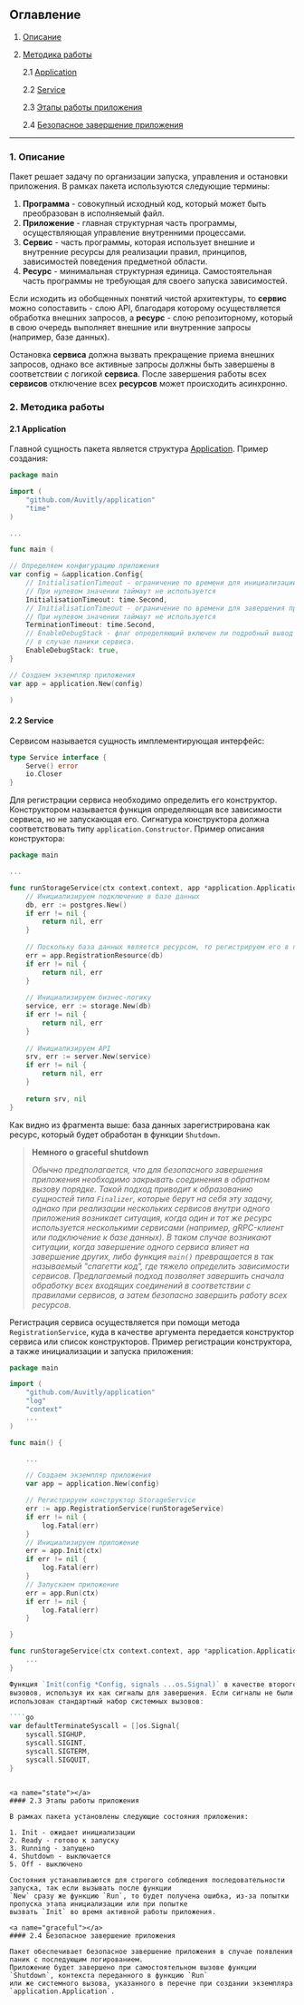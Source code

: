 ## Оглавление
1. [Описание](#desc)
2. [Методика работы](#work)

    2.1 [Application](#application)
    
    2.2 [Service](#service)

    2.3 [Этапы работы приложения](#state)

    2.4 [Безопасное завершение приложения](#graceful)
---

<a name="desc"></a>
### 1. Описание

Пакет решает задачу по организации запуска, управления и остановки приложения.
В рамках пакета используются следующие термины:

1. **Программа** - совокупный исходный код, который может быть преобразован в исполняемый файл.
2. **Приложение** - главная структурная часть программы, осуществляющая управление внутренними процессами.
3. **Сервис** - часть программы, которая использует внешние и внутренние ресурсы для реализации правил, 
принципов, зависимостей поведения предметной области.
4. **Ресурс** - минимальная структурная единица. Самостоятельная часть программы не требующая для своего 
запуска зависимостей.

Если исходить из обобщенных понятий чистой архитектуры, то **сервис** можно сопоставить - слою API, благодаря которому 
осуществляется обработка внешних запросов, а **ресурс** - слою репозиторному, который в свою очередь выполняет внешние 
или внутренние запросы (например, базе данных). 

Остановка **сервиса** должна вызвать прекращение приема внешних запросов, однако все активные запросы должны быть 
завершены в соответствии с логикой **сервиса**. После завершения работы всех **сервисов** отключение всех **ресурсов** 
может происходить асинхронно. 

<a name="work"></a>
### 2. Методика работы

<a name="application"></a>
#### 2.1 Application

Главной сущность пакета является структура [Application](https://github.com/Auvitly/application/blob/e13a0dbd066e946908eaabb410cc1b00a9e57931/application.go#L15).
Пример создания:

````go
package main

import (
	"github.com/Auvitly/application"
	"time"
)

...

func main (

// Определяем конфигурацию приложения
var config = &application.Config{
	// InitialisationTimeout - ограничение по времени для инициализации.
	// При нулевом значении таймаут не используется
	InitialisationTimeout: time.Second,
	// InitialisationTimeout - ограничение по времени для завершения приложения.
	// При нулевом значении таймаут не используется
	TerminationTimeout: time.Second,
	// EnableDebugStack - флаг определяющий включен ли подробный вывод ошибки 
	// в случае паники сервиса.
	EnableDebugStack: true,
}

// Создаем экземпляр приложения
var app = application.New(config)

)
````

<a name="service"></a>
#### 2.2 Service

Сервисом называется сущность имплементирующая интерфейс:

````go
type Service interface {
	Serve() error
	io.Closer
}
````

Для регистрации сервиса необходимо определить его конструктор. Конструктором называется
функция определяющая все зависимости сервиса, но не запускающая его. Сигнатура конструктора
должна соответствовать типу `application.Constructor`. Пример описания конструктора:

````go
package main

...

func runStorageService(ctx context.context, app *application.Application) (application.Service, error) {
	// Инициализируем подключение в базе данных
	db, err := postgres.New()
	if err != nil {
		return nil, err
	}
	
	// Поскольку база данных является ресурсом, то регистрируем его в приложении
	err = app.RegistrationResource(db)
	if err != nil {
		return nil, err
	}
	
	// Инициализируем бизнес-логику
	service, err := storage.New(db)
	if err != nil {
		return nil, err
	}
	
	// Инициализируем API
	srv, err := server.New(service)
	if err != nil {
		return nil, err
	}
	
	return srv, nil
}
````

Как видно из фрагмента выше: база данных зарегистрирована как ресурс, который будет обработан в функции `Shutdown`. 

>**Немного о graceful shutdown**
>
>_Обычно предполагается, что для безопасного завершения приложения необходимо закрывать соединения в обратном вызову
порядке. Такой подход приводит к образованию сущностей типа `Finalizer`, которые берут на себя эту задачу, однако
при реализации нескольких сервисов внутри одного приложения возникает ситуация, когда один и тот же ресурс используется
несколькими сервисами (например, gRPC-клиент или подключение к базе данных). В таком случае возникают ситуации, 
когда завершение одного сервиса влияет на завершение других, либо функция `main()` превращается в так называемый 
"спагетти код", где тяжело определить зависимости сервисов. Предлагаемый подход позволяет завершить сначала обработку всех входящих
соединений в соответствии с правилами сервисов, а затем безопасно завершить работу всех ресурсов._

Регистрация сервиса осуществляется при помощи метода `RegistrationService`, куда в качестве аргумента передается 
конструктор сервиса или список конструкторов. Пример регистрации конструктора, а также инициализации 
и запуска приложения:

````go
package main

import (
    "github.com/Auvitly/application"
    "log"
    "context"
    ...
)

func main() {

	...

	// Создаем экземпляр приложения
	var app = application.New(config)

	// Регистрируем конструктор StorageService
	err := app.RegistrationService(runStorageService)
	if err != nil {
		log.Fatal(err)
	}
	// Инициализируем приложение
	err = app.Init(ctx)
	if err != nil {
		log.Fatal(err)
    }
	// Запускаем приложение
	err = app.Run(ctx)
	if err != nil {
		log.Fatal(err)
	}

}

func runStorageService(ctx context.context, app *application.Application) (application.Service, error) {
	...
}

Функция `Init(config *Config, signals ...os.Signal)` в качестве второго аргумента опционально принимает перечисление системных
вызовов, используя их как сигналы для завершения. Если сигналы не были переданы, то в качестве сигналов будет
использован стандартный набор системных вызовов:

````go
var defaultTerminateSyscall = []os.Signal{
	syscall.SIGHUP,
	syscall.SIGINT,
	syscall.SIGTERM,
	syscall.SIGQUIT,
}
````

````

<a name="state"></a>
#### 2.3 Этапы работы приложения

В рамках пакета установлены следующие состояния приложения:

1. Init - ожидает инициализации
2. Ready - готово к запуску
3. Running - запущено
4. Shutdown - выключается
5. Off - выключено

Состояния устанавливаются для строгого соблюдения последовательности запуска, так если вызывать после функции
`New` сразу же функцию `Run`, то будет получена ошибка, из-за попытки пропуска этапа инициализации или при попытке 
вызвать `Init` во время активной работы приложения.

<a name="graceful"></a>
#### 2.4 Безопасное завершение приложения

Пакет обеспечивает безопасное завершение приложения в случае появления паник с последующим логированием. 
Приложение будет завершено при самостоятельном вызове функции `Shutdown`, контекста переданного в функцию `Run` 
или же системного вызова, указанного в перечне при создании экземпляра `application.Application`.

